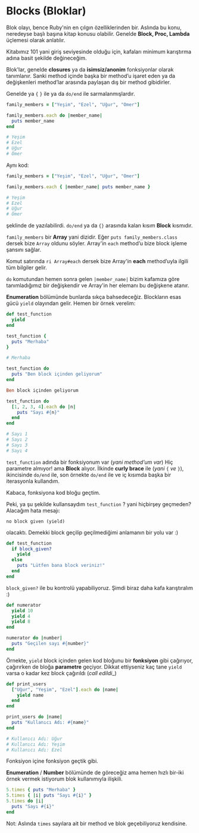 # Blocks (Bloklar)

Blok olayı, bence Ruby'nin en çılgın özelliklerinden bir. Aslında bu konu, neredeyse başlı başına kitap konusu olabilir. Genelde **Block, Proc, Lambda** üçlemesi olarak anlatılır.

Kitabımız 101 yani giriş seviyesinde olduğu için, kafaları minimum karıştırma adına basit şekilde değineceğim.

Blok'lar, genelde **closures** ya da **isimsiz/anonim** fonksiyonlar olarak tanımlanır. Sanki method içinde başka bir method’u işaret eden ya da değişkenleri method’lar arasında paylaşan dış bir method gibidirler.

Genelde ya `{` `}` ile ya da `do/end` ile sarmalanmışlardır.

```ruby
family_members = ["Yeşim", "Ezel", "Uğur", "Ömer"]

family_members.each do |member_name|
  puts member_name
end

# Yeşim
# Ezel
# Uğur
# Ömer
```

Aynı kod:

```ruby
family_members = ["Yeşim", "Ezel", "Uğur", "Ömer"]

family_members.each { |member_name| puts member_name }

# Yeşim
# Ezel
# Uğur
# Ömer
```

şeklinde de yazılabilirdi. `do/end` ya da `{}` arasında kalan kısım **Block** kısmıdır.

`family_members` bir **Array** yani dizidir. Eğer `puts family_members.class` dersek bize `Array` oldunu söyler. Array'in `each` method’u bize block işleme şansını sağlar.

Komut satırında `ri Array#each` dersek bize Array'in **each** method’uyla ilgili tüm bilgiler gelir.

`do` komutundan hemen sonra gelen `|member_name|` bizim kafamıza göre tanımladığımız bir değişkendir ve Array'in her elemanı bu değişkene atanır.

**Enumeration** bölümünde bunlarda sıkça bahsedeceğiz. Blockların esas gücü `yield` olayından gelir. Hemen bir örnek verelim:

```ruby
def test_function
  yield
end

test_function {
  puts "Merhaba"
}

# Merhaba

test_function do
  puts "Ben block içinden geliyorum"
end

Ben block içinden geliyorum

test_function do
  [1, 2, 3, 4].each do |n|
    puts "Sayı #{n}"
  end
end

# Sayı 1
# Sayı 2
# Sayı 3
# Sayı 4
```
`test_function` adında bir fonksiyonum var (_yani method’um var_) Hiç parametre almıyor! ama **Block** alıyor. İlkinde **curly brace** ile (_yani_ `{` _ve_ `}`), ikincisinde `do/end` ile, son örnekte `do/end` ile ve iç kısımda başka bir iterasyonla kullandım.

Kabaca, fonksiyona kod bloğu geçtim.

Peki, ya şu şekilde kullansaydım `test_function` ? yani hiçbirşey geçmeden? Alacağım hata mesajı:

    no block given (yield)

olacaktı. Demekki block geçilip geçilmediğimi anlamanın bir yolu var :)

```ruby
def test_function
  if block_given?
    yield
  else
    puts "Lütfen bana block veriniz!"
  end
end
```

`block_given?` ile bu kontrolü yapabiliyoruz. Şimdi biraz daha kafa karıştıralım :)

```ruby
def numerator
  yield 10
  yield 4
  yield 8
end

numerator do |number|
  puts "Geçilen sayı #{number}"
end
```

Örnekte, `yield` block içinden gelen kod bloğunu bir **fonksiyon** gibi çağırıyor, çağırırken de bloğa **parametre** geçiyor. Dikkat ettiyseniz kaç tane `yield` varsa o kadar kez block çağırıldı (_call edildi__)

```ruby
def print_users
  ["Uğur", "Yeşim", "Ezel"].each do |name|
    yield name
  end
end

print_users do |name|
  puts "Kullanıcı Adı: #{name}"
end

# Kullanıcı Adı: Uğur
# Kullanıcı Adı: Yeşim
# Kullanıcı Adı: Ezel
```

Fonksiyon içine fonksiyon geçtik gibi.

**Enumeration** / **Number** bölümünde de göreceğiz ama hemen hızlı bir-iki örnek vermek istiyorum blok kullanımıyla ilişkili.

```ruby
5.times { puts "Merhaba" }
5.times { |i| puts "Sayı #{i}" }
5.times do |i|
  puts "Sayı #{i}"
end
```

Not: Aslında `times` sayılara ait bir method ve blok geçebiliyoruz kendisine.
